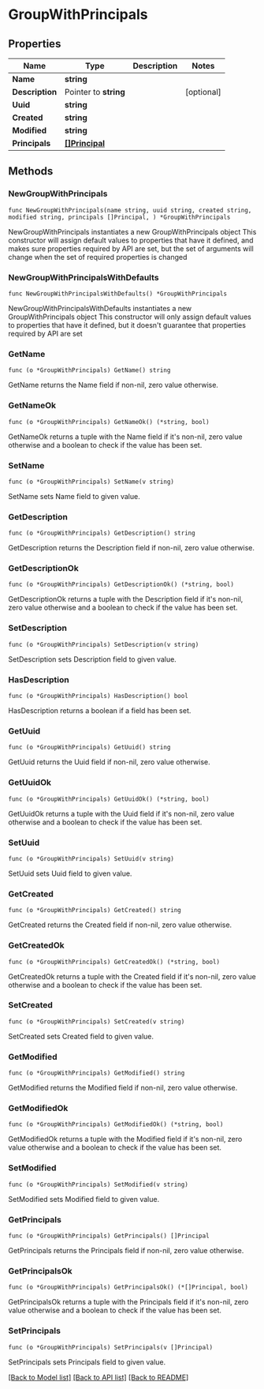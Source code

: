 # GroupWithPrincipals

## Properties

Name | Type | Description | Notes
------------ | ------------- | ------------- | -------------
**Name** | **string** |  | 
**Description** | Pointer to **string** |  | [optional] 
**Uuid** | **string** |  | 
**Created** | **string** |  | 
**Modified** | **string** |  | 
**Principals** | [**[]Principal**](Principal.md) |  | 

## Methods

### NewGroupWithPrincipals

`func NewGroupWithPrincipals(name string, uuid string, created string, modified string, principals []Principal, ) *GroupWithPrincipals`

NewGroupWithPrincipals instantiates a new GroupWithPrincipals object
This constructor will assign default values to properties that have it defined,
and makes sure properties required by API are set, but the set of arguments
will change when the set of required properties is changed

### NewGroupWithPrincipalsWithDefaults

`func NewGroupWithPrincipalsWithDefaults() *GroupWithPrincipals`

NewGroupWithPrincipalsWithDefaults instantiates a new GroupWithPrincipals object
This constructor will only assign default values to properties that have it defined,
but it doesn't guarantee that properties required by API are set

### GetName

`func (o *GroupWithPrincipals) GetName() string`

GetName returns the Name field if non-nil, zero value otherwise.

### GetNameOk

`func (o *GroupWithPrincipals) GetNameOk() (*string, bool)`

GetNameOk returns a tuple with the Name field if it's non-nil, zero value otherwise
and a boolean to check if the value has been set.

### SetName

`func (o *GroupWithPrincipals) SetName(v string)`

SetName sets Name field to given value.


### GetDescription

`func (o *GroupWithPrincipals) GetDescription() string`

GetDescription returns the Description field if non-nil, zero value otherwise.

### GetDescriptionOk

`func (o *GroupWithPrincipals) GetDescriptionOk() (*string, bool)`

GetDescriptionOk returns a tuple with the Description field if it's non-nil, zero value otherwise
and a boolean to check if the value has been set.

### SetDescription

`func (o *GroupWithPrincipals) SetDescription(v string)`

SetDescription sets Description field to given value.

### HasDescription

`func (o *GroupWithPrincipals) HasDescription() bool`

HasDescription returns a boolean if a field has been set.

### GetUuid

`func (o *GroupWithPrincipals) GetUuid() string`

GetUuid returns the Uuid field if non-nil, zero value otherwise.

### GetUuidOk

`func (o *GroupWithPrincipals) GetUuidOk() (*string, bool)`

GetUuidOk returns a tuple with the Uuid field if it's non-nil, zero value otherwise
and a boolean to check if the value has been set.

### SetUuid

`func (o *GroupWithPrincipals) SetUuid(v string)`

SetUuid sets Uuid field to given value.


### GetCreated

`func (o *GroupWithPrincipals) GetCreated() string`

GetCreated returns the Created field if non-nil, zero value otherwise.

### GetCreatedOk

`func (o *GroupWithPrincipals) GetCreatedOk() (*string, bool)`

GetCreatedOk returns a tuple with the Created field if it's non-nil, zero value otherwise
and a boolean to check if the value has been set.

### SetCreated

`func (o *GroupWithPrincipals) SetCreated(v string)`

SetCreated sets Created field to given value.


### GetModified

`func (o *GroupWithPrincipals) GetModified() string`

GetModified returns the Modified field if non-nil, zero value otherwise.

### GetModifiedOk

`func (o *GroupWithPrincipals) GetModifiedOk() (*string, bool)`

GetModifiedOk returns a tuple with the Modified field if it's non-nil, zero value otherwise
and a boolean to check if the value has been set.

### SetModified

`func (o *GroupWithPrincipals) SetModified(v string)`

SetModified sets Modified field to given value.


### GetPrincipals

`func (o *GroupWithPrincipals) GetPrincipals() []Principal`

GetPrincipals returns the Principals field if non-nil, zero value otherwise.

### GetPrincipalsOk

`func (o *GroupWithPrincipals) GetPrincipalsOk() (*[]Principal, bool)`

GetPrincipalsOk returns a tuple with the Principals field if it's non-nil, zero value otherwise
and a boolean to check if the value has been set.

### SetPrincipals

`func (o *GroupWithPrincipals) SetPrincipals(v []Principal)`

SetPrincipals sets Principals field to given value.



[[Back to Model list]](../README.md#documentation-for-models) [[Back to API list]](../README.md#documentation-for-api-endpoints) [[Back to README]](../README.md)


